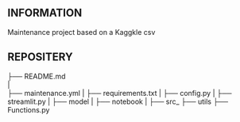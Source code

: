 ## INFORMATION
Maintenance project based on a Kaggkle csv

## REPOSITERY

├── README.md  
|  
├── maintenance.yml
|
├── requirements.txt
|
├── config.py
|
├── streamlit.py
|
├── model
|
├── notebook
|
├── src_
    ├── utils
        ├── Functions.py
